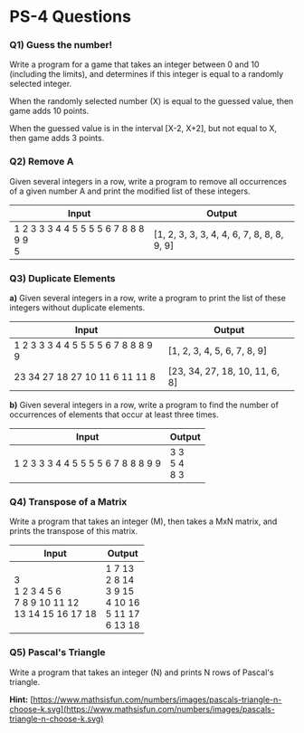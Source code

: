 # PS-4 Questions

### **Q1) Guess the number!**

Write a program for a game that takes an integer between 0 and 10 (including the limits), and determines if this integer is equal to a randomly selected integer.

When the randomly selected number (X) is equal to the guessed value, then game adds 10 points.

When the guessed value is in the interval [X-2, X+2], but not equal to X, then game adds 3 points.

### **Q2) Remove A**

Given several integers in a row, write a program to remove all occurrences of a given number A and print the modified list of these integers.

Input | Output
--- | ---
1 2 3 3 3 4 4 5 5 5 5 6 7 8 8 8 9 9 <br> 5 | [1, 2, 3, 3, 3, 4, 4, 6, 7, 8, 8, 8, 9, 9]

### **Q3) Duplicate Elements**

**a)** Given several integers in a row, write a program to print the list of these integers without duplicate elements.

Input | Output
--- | ---
1 2 3 3 3 4 4 5 5 5 5 6 7 8 8 8 9 9 | [1, 2, 3, 4, 5, 6, 7, 8, 9]
23 34 27 18 27 10 11 6 11 11 8 | [23, 34, 27, 18, 10, 11, 6, 8]

**b)** Given several integers in a row, write a program to find the number of occurrences of elements that occur at least three times.

Input | Output
--- | ---
1 2 3 3 3 4 4 5 5 5 5 6 7 8 8 8 9 9 | 3 3 <br> 5 4 <br> 8 3

### **Q4) Transpose of a Matrix**

Write a program that takes an integer (M), then takes a MxN matrix, and prints the transpose of this matrix.

Input | Output
--- | ---
3  <br> 1 2 3 4 5 6  <br> 7 8 9 10 11 12 <br> 13 14 15 16 17 18 | 1 7 13  <br> 2 8 14 <br> 3 9 15  <br> 4 10 16 <br> 5 11 17 <br> 6 13 18
### **Q5) Pascal's Triangle**

Write a program that takes an integer (N) and prints N rows of Pascal's triangle.

**Hint:** [https://www.mathsisfun.com/numbers/images/pascals-triangle-n-choose-k.svg](https://www.mathsisfun.com/numbers/images/pascals-triangle-n-choose-k.svg)
